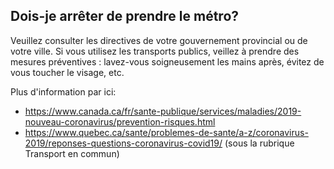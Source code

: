## Dois-je arrêter de prendre le métro?

Veuillez consulter les directives de votre gouvernement provincial ou de votre ville. Si vous utilisez les transports publics, veillez à prendre des mesures préventives : lavez-vous soigneusement les mains après, évitez de vous toucher le visage, etc.

Plus d'information par ici:

- https://www.canada.ca/fr/sante-publique/services/maladies/2019-nouveau-coronavirus/prevention-risques.html
- https://www.quebec.ca/sante/problemes-de-sante/a-z/coronavirus-2019/reponses-questions-coronavirus-covid19/ (sous la rubrique Transport en commun)
